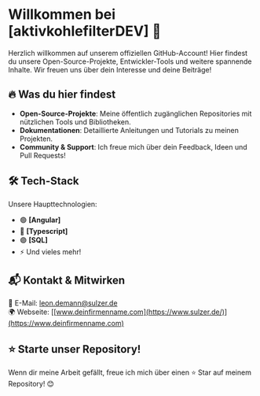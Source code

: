 # Willkommen bei [aktivkohlefilterDEV] 🚀

Herzlich willkommen auf unserem offiziellen GitHub-Account! Hier findest du unsere Open-Source-Projekte, Entwickler-Tools und weitere spannende Inhalte. Wir freuen uns über dein Interesse und deine Beiträge! 

## 🔥 Was du hier findest
- **Open-Source-Projekte**: Meine öffentlich zugänglichen Repositories mit nützlichen Tools und Bibliotheken.
- **Dokumentationen**: Detaillierte Anleitungen und Tutorials zu meinen Projekten.
- **Community & Support**: Ich freue mich über dein Feedback, Ideen und Pull Requests!

## 🛠 Tech-Stack
Unsere Haupttechnologien:
- 🟢 **[Angular]**
- 🔵 **[Typescript]**
- 🟣 **[SQL]**
- ⚡ Und vieles mehr!

## 📬 Kontakt & Mitwirken
📧 E-Mail: [leon.demann@sulzer.de](mailto:kontakt@deinfirmenname.com)  
🌍 Webseite: [[www.deinfirmenname.com](https://www.sulzer.de/)](https://www.deinfirmenname.com)  

## ⭐ Starte unser Repository!
Wenn dir meine Arbeit gefällt, freue ich mich über einen ⭐ Star auf meinem Repository! 😊
